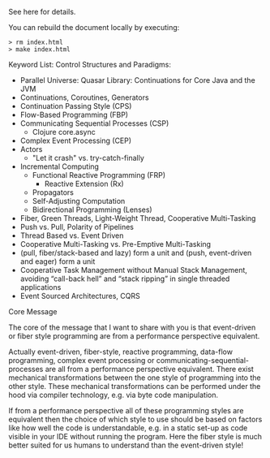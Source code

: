 
See here for details.

You can rebuild the document locally by executing:
~~~~~~~~~~~~~~~~~~~~~~~~~~~~~~~~~~~~~~~~~~ {.bash}
> rm index.html
> make index.html
~~~~~~~~~~~~~~~~~~~~~~~~~~~~~~~~~~~~~~~~~~

Keyword List: Control Structures and Paradigms:

* Parallel Universe: Quasar Library: Continuations for Core Java and the JVM
* Continuations, Coroutines, Generators
* Continuation Passing Style (CPS)
* Flow-Based Programming (FBP)
* Communicating Sequential Processes (CSP)
  * Clojure core.async
* Complex Event Processing (CEP)
* Actors
  * "Let it crash" vs. try-catch-finally
* Incremental Computing
  * Functional Reactive Programming (FRP)
    * Reactive Extension (Rx)
  * Propagators
  * Self-Adjusting Computation
  * Bidirectional Programming (Lenses)
* Fiber, Green Threads, Light-Weight Thread, Cooperative Multi-Tasking
* Push vs. Pull, Polarity of Pipelines
* Thread Based vs. Event Driven
* Cooperative Multi-Tasking vs. Pre-Emptive Multi-Tasking
* (pull, fiber/stack-based and lazy) form a unit and (push, event-driven and eager) form a unit
* Cooperative Task Management without Manual Stack Management, avoiding “call-back hell” and “stack ripping” in single threaded applications
* Event Sourced Architectures, CQRS

Core Message

The core of the message that I want to share with you is that event-driven or fiber style programming are from a performance perspective equivalent.

Actually event-driven, fiber-style, reactive programming, data-flow programming, complex event processing or communicating-sequential-processes are all from a performance perspective equivalent. There exist mechanical transformations between the one style of programming into the other style. These mechanical transformations can be performed under the hood via compiler technology, e.g. via byte code manipulation.

If from a performance perspective all of these programming styles are equivalent then the choice of which style to use should be based on factors like how well the code is understandable, e.g. in a static set-up as code visible in your IDE without running the program. Here the fiber style is much better suited for us humans to understand than the event-driven style!
